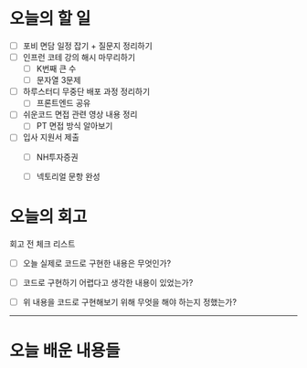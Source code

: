 
# 오늘의 할 일

- [ ] 포비 면담 일정 잡기 + 질문지 정리하기 
- [ ] 인프런 코테 강의 해시 마무리하기
	- [ ] K번째 큰 수 
	- [ ] 문자열 3문제
- [ ] 하루스터디 무중단 배포 과정 정리하기
	- [ ] 프론트엔드 공유
- [ ] 쉬운코드 면접 관련 영상 내용 정리
	- [ ] PT 면접 방식 알아보기
- [ ] 입사 지원서 제출
	- [ ] NH투자증권
	- [ ] 넥토리얼 문항 완성


# 오늘의 회고

회고 전 체크 리스트
- [ ] 오늘 실제로 코드로 구현한 내용은 무엇인가?
- [ ] 코드로 구현하기 어렵다고 생각한 내용이 있었는가?
- [ ] 위 내용을 코드로 구현해보기 위해 무엇을 해야 하는지 정했는가?




---
# 오늘 배운 내용들

